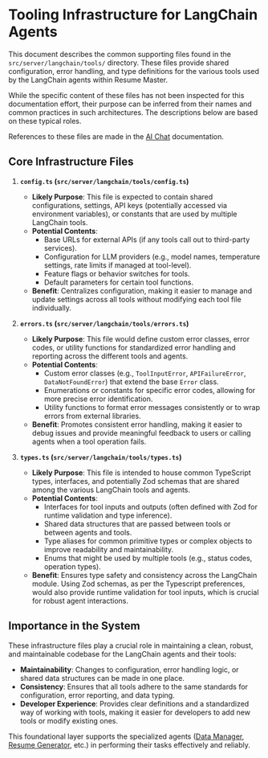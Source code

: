# Tooling Infrastructure for LangChain Agents

This document describes the common supporting files found in the `src/server/langchain/tools/` directory. These files provide shared configuration, error handling, and type definitions for the various tools used by the LangChain agents within Resume Master.

While the specific content of these files has not been inspected for this documentation effort, their purpose can be inferred from their names and common practices in such architectures. The descriptions below are based on these typical roles.

References to these files are made in the [AI Chat](./ai-chat.md) documentation.

## Core Infrastructure Files

1.  **`config.ts` (`src/server/langchain/tools/config.ts`)**

    - **Likely Purpose**: This file is expected to contain shared configurations, settings, API keys (potentially accessed via environment variables), or constants that are used by multiple LangChain tools.
    - **Potential Contents**:
      - Base URLs for external APIs (if any tools call out to third-party services).
      - Configuration for LLM providers (e.g., model names, temperature settings, rate limits if managed at tool-level).
      - Feature flags or behavior switches for tools.
      - Default parameters for certain tool functions.
    - **Benefit**: Centralizes configuration, making it easier to manage and update settings across all tools without modifying each tool file individually.

2.  **`errors.ts` (`src/server/langchain/tools/errors.ts`)**

    - **Likely Purpose**: This file would define custom error classes, error codes, or utility functions for standardized error handling and reporting across the different tools and agents.
    - **Potential Contents**:
      - Custom error classes (e.g., `ToolInputError`, `APIFailureError`, `DataNotFoundError`) that extend the base `Error` class.
      - Enumerations or constants for specific error codes, allowing for more precise error identification.
      - Utility functions to format error messages consistently or to wrap errors from external libraries.
    - **Benefit**: Promotes consistent error handling, making it easier to debug issues and provide meaningful feedback to users or calling agents when a tool operation fails.

3.  **`types.ts` (`src/server/langchain/tools/types.ts`)**
    - **Likely Purpose**: This file is intended to house common TypeScript types, interfaces, and potentially Zod schemas that are shared among the various LangChain tools and agents.
    - **Potential Contents**:
      - Interfaces for tool inputs and outputs (often defined with Zod for runtime validation and type inference).
      - Shared data structures that are passed between tools or between agents and tools.
      - Type aliases for common primitive types or complex objects to improve readability and maintainability.
      - Enums that might be used by multiple tools (e.g., status codes, operation types).
    - **Benefit**: Ensures type safety and consistency across the LangChain module. Using Zod schemas, as per the Typescript preferences, would also provide runtime validation for tool inputs, which is crucial for robust agent interactions.

## Importance in the System

These infrastructure files play a crucial role in maintaining a clean, robust, and maintainable codebase for the LangChain agents and their tools:

- **Maintainability**: Changes to configuration, error handling logic, or shared data structures can be made in one place.
- **Consistency**: Ensures that all tools adhere to the same standards for configuration, error reporting, and data typing.
- **Developer Experience**: Provides clear definitions and a standardized way of working with tools, making it easier for developers to add new tools or modify existing ones.

This foundational layer supports the specialized agents ([Data Manager](./profile-management.md), [Resume Generator](./resume-generation.md), etc.) in performing their tasks effectively and reliably.
